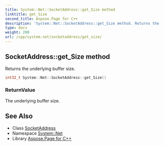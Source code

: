```yaml
---
title: System::Net::SocketAddress::get_Size method
linktitle: get_Size
second_title: Aspose.Page for C++
description: 'System::Net::SocketAddress::get_Size method. Returns the underlying buffer size in C++.'
type: docs
weight: 200
url: /cpp/system.net/socketaddress/get_size/
---
```

## SocketAddress::get_Size method


Returns the underlying buffer size.

```cpp
int32_t System::Net::SocketAddress::get_Size()
```


### ReturnValue

The underlying buffer size.

## See Also

* Class [SocketAddress](../)
* Namespace [System::Net](../../)
* Library [Aspose.Page for C++](../../../)
